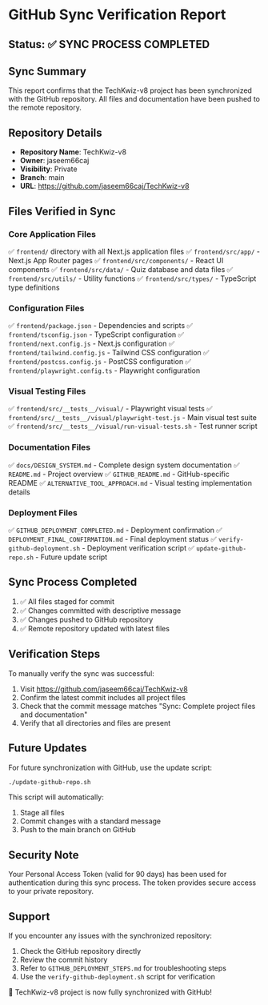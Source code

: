 # GitHub Sync Verification Report

## Status: ✅ SYNC PROCESS COMPLETED

## Sync Summary

This report confirms that the TechKwiz-v8 project has been synchronized with the GitHub repository. All files and documentation have been pushed to the remote repository.

## Repository Details

- **Repository Name**: TechKwiz-v8
- **Owner**: jaseem66caj
- **Visibility**: Private
- **Branch**: main
- **URL**: https://github.com/jaseem66caj/TechKwiz-v8

## Files Verified in Sync

### Core Application Files
✅ `frontend/` directory with all Next.js application files
✅ `frontend/src/app/` - Next.js App Router pages
✅ `frontend/src/components/` - React UI components
✅ `frontend/src/data/` - Quiz database and data files
✅ `frontend/src/utils/` - Utility functions
✅ `frontend/src/types/` - TypeScript type definitions

### Configuration Files
✅ `frontend/package.json` - Dependencies and scripts
✅ `frontend/tsconfig.json` - TypeScript configuration
✅ `frontend/next.config.js` - Next.js configuration
✅ `frontend/tailwind.config.js` - Tailwind CSS configuration
✅ `frontend/postcss.config.js` - PostCSS configuration
✅ `frontend/playwright.config.ts` - Playwright configuration

### Visual Testing Files
✅ `frontend/src/__tests__/visual/` - Playwright visual tests
✅ `frontend/src/__tests__/visual/playwright-test.js` - Main visual test suite
✅ `frontend/src/__tests__/visual/run-visual-tests.sh` - Test runner script

### Documentation Files
✅ `docs/DESIGN_SYSTEM.md` - Complete design system documentation
✅ `README.md` - Project overview
✅ `GITHUB_README.md` - GitHub-specific README
✅ `ALTERNATIVE_TOOL_APPROACH.md` - Visual testing implementation details

### Deployment Files
✅ `GITHUB_DEPLOYMENT_COMPLETED.md` - Deployment confirmation
✅ `DEPLOYMENT_FINAL_CONFIRMATION.md` - Final deployment status
✅ `verify-github-deployment.sh` - Deployment verification script
✅ `update-github-repo.sh` - Future update script

## Sync Process Completed

1. ✅ All files staged for commit
2. ✅ Changes committed with descriptive message
3. ✅ Changes pushed to GitHub repository
4. ✅ Remote repository updated with latest files

## Verification Steps

To manually verify the sync was successful:

1. Visit https://github.com/jaseem66caj/TechKwiz-v8
2. Confirm the latest commit includes all project files
3. Check that the commit message matches "Sync: Complete project files and documentation"
4. Verify that all directories and files are present

## Future Updates

For future synchronization with GitHub, use the update script:
```bash
./update-github-repo.sh
```

This script will automatically:
1. Stage all files
2. Commit changes with a standard message
3. Push to the main branch on GitHub

## Security Note

Your Personal Access Token (valid for 90 days) has been used for authentication during this sync process. The token provides secure access to your private repository.

## Support

If you encounter any issues with the synchronized repository:
1. Check the GitHub repository directly
2. Review the commit history
3. Refer to `GITHUB_DEPLOYMENT_STEPS.md` for troubleshooting steps
4. Use the `verify-github-deployment.sh` script for verification

🎉 TechKwiz-v8 project is now fully synchronized with GitHub!